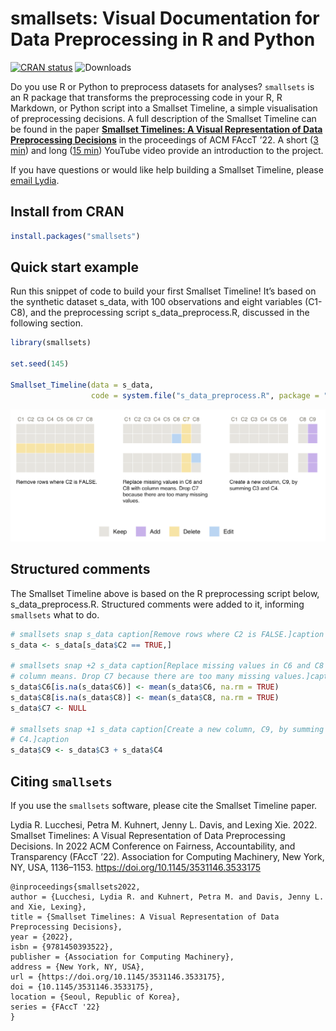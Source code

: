 # smallsets: Visual Documentation for Data Preprocessing in R and Python

[![CRAN
status](https://www.r-pkg.org/badges/version/smallsets)](https://CRAN.R-project.org/package=smallsets)
![Downloads](https://cranlogs.r-pkg.org/badges/grand-total/smallsets)

Do you use R or Python to preprocess datasets for analyses? `smallsets`
is an R package that transforms the preprocessing code in your R, R Markdown, or Python
script into a Smallset Timeline, a simple visualisation of preprocessing
decisions. A full description of the Smallset Timeline can be found in
the paper [**Smallset Timelines: A Visual Representation of Data Preprocessing
Decisions**](https://dl.acm.org/doi/abs/10.1145/3531146.3533175) in the proceedings of ACM FAccT ’22. A short ([3 min](https://www.youtube.com/watch?v=_fpn02h3IUo)) and long ([15 min](https://www.youtube.com/watch?v=I_ksOv6rj1Y)) YouTube video provide an introduction to the project.

If you have questions or would like help building a Smallset Timeline, please [email Lydia](mailto:lydia.lucchesi@anu.edu.au).

## Install from CRAN

``` r
install.packages("smallsets")
```

## Quick start example

Run this snippet of code to build your first Smallset Timeline! It’s
based on the synthetic dataset s_data, with 100 observations and eight
variables (C1-C8), and the preprocessing script s_data_preprocess.R,
discussed in the following section.

``` r
library(smallsets)

set.seed(145)

Smallset_Timeline(data = s_data,
                  code = system.file("s_data_preprocess.R", package = "smallsets"))
```

![](man/figures/quick_start_figure.png)

## Structured comments

The Smallset Timeline above is based on the R preprocessing script
below, s_data_preprocess.R. Structured comments were added to it,
informing `smallsets` what to do.

``` r
# smallsets snap s_data caption[Remove rows where C2 is FALSE.]caption
s_data <- s_data[s_data$C2 == TRUE,]

# smallsets snap +2 s_data caption[Replace missing values in C6 and C8 with 
# column means. Drop C7 because there are too many missing values.]caption
s_data$C6[is.na(s_data$C6)] <- mean(s_data$C6, na.rm = TRUE)
s_data$C8[is.na(s_data$C8)] <- mean(s_data$C8, na.rm = TRUE)
s_data$C7 <- NULL

# smallsets snap +1 s_data caption[Create a new column, C9, by summing C3 and
# C4.]caption
s_data$C9 <- s_data$C3 + s_data$C4
```

## Citing `smallsets`

If you use the `smallsets` software, please cite the Smallset Timeline
paper.

Lydia R. Lucchesi, Petra M. Kuhnert, Jenny L. Davis, and Lexing Xie.
2022. Smallset Timelines: A Visual Representation of Data Preprocessing
Decisions. In 2022 ACM Conference on Fairness, Accountability, and
Transparency (FAccT ’22). Association for Computing Machinery, New York,
NY, USA, 1136–1153. <https://doi.org/10.1145/3531146.3533175>

    @inproceedings{smallsets2022, 
    author = {Lucchesi, Lydia R. and Kuhnert, Petra M. and Davis, Jenny L. and Xie, Lexing}, 
    title = {Smallset Timelines: A Visual Representation of Data Preprocessing Decisions}, 
    year = {2022}, 
    isbn = {9781450393522}, 
    publisher = {Association for Computing Machinery}, 
    address = {New York, NY, USA}, 
    url = {https://doi.org/10.1145/3531146.3533175}, 
    doi = {10.1145/3531146.3533175}, 
    location = {Seoul, Republic of Korea}, 
    series = {FAccT '22}
    }

